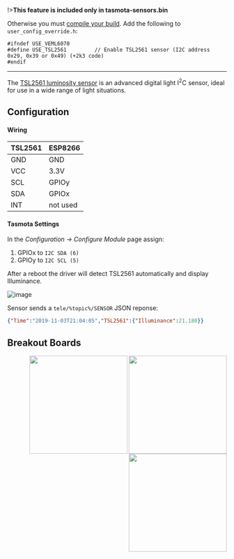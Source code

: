 !>**This feature is included only in tasmota-sensors.bin** 

Otherwise you must [compile your build](compile-your-build). Add the following to `user_config_override.h`:
```
#ifndef USE_VEML6070
#define USE_TSL2561         // Enable TSL2561 sensor (I2C address 0x29, 0x39 or 0x49) (+2k3 code)
#endif
```
----

The [TSL2561 luminosity sensor](https://learn.adafruit.com/tsl2561/overview) is an advanced digital light I<sup>2</sup>C sensor, ideal for use in a wide range of light situations.

## Configuration

#### Wiring
| TSL2561   | ESP8266 |
|---|---|
|GND   | GND   |
|VCC   | 3.3V
| SCL      | GPIOy  |
| SDA      | GPIOx  |
| INT  | not used  |

#### Tasmota Settings
In the _Configuration -> Configure Module_ page assign:
1. GPIOx to `I2C SDA (6)`
2. GPIOy to `I2C SCL (5)`

After a reboot the driver will detect TSL2561 automatically and display Illuminance.

![image](https://user-images.githubusercontent.com/5904370/68091267-c1f5f680-fe7d-11e9-8914-474d1e2cf1a7.png)

Sensor sends a  `tele/%topic%/SENSOR` JSON reponse:

```json
{"Time":"2019-11-03T21:04:05","TSL2561":{"Illuminance":21.180}}
```


## Breakout Boards
<img src="https://github.com/arendst/arendst.github.io/blob/master/media/wemos/tsl2561-adafruit-lux-sensor.jpg?raw=true" align="right" width="225" />
<img src="https://github.com/arendst/arendst.github.io/blob/master/media/wemos/tsl2561-lux-sensor-front.jpeg" align="right" width="225" />
<img src="https://github.com/arendst/arendst.github.io/blob/master/media/wemos/tsl2561-lux-sensor-back.jpg?raw=true" align="right" width="225" />

